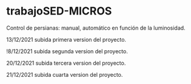 # trabajoSED-MICROS
Control de persianas: manual, automático en función de la luminosidad.

13/12/2021  subida primera version del proyecto.

!8/12/2021 subida segunda version del proyecto.

20/12/2021 subida tercera version del proyecto.

21/12/2021 subida cuarta version del proyecto.

